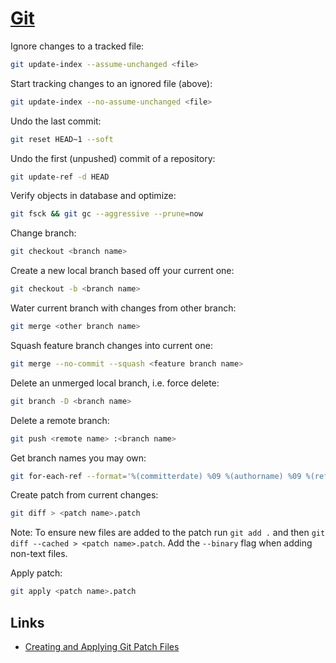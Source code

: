 # [Git](https://git-scm.com)

Ignore changes to a tracked file:

```bash
git update-index --assume-unchanged <file>
```

Start tracking changes to an ignored file (above):

```bash
git update-index --no-assume-unchanged <file>
```

Undo the last commit:

```bash
git reset HEAD~1 --soft
```

Undo the first (unpushed) commit of a repository:

```bash
git update-ref -d HEAD
```

Verify objects in database and optimize:

```bash
git fsck && git gc --aggressive --prune=now
```

Change branch:

```bash
git checkout <branch name>
```

Create a new local branch based off your current one:

```bash
git checkout -b <branch name>
```

Water current branch with changes from other branch:

```bash
git merge <other branch name>
```

Squash feature branch changes into current one:

```bash
git merge --no-commit --squash <feature branch name>
```

Delete an unmerged local branch, i.e. force delete:

```bash
git branch -D <branch name>
```

Delete a remote branch:

```bash
git push <remote name> :<branch name>
```

Get branch names you may own:

```bash
git for-each-ref --format='%(committerdate) %09 %(authorname) %09 %(refname)' | sort -k5n -k2M -k3n -k4n | grep <git username>
```

Create patch from current changes:

```bash
git diff > <patch name>.patch
```

Note: To ensure new files are added to the patch run `git add .` and then `git diff --cached > <patch name>.patch`. Add the `--binary` flag when adding non-text files.

Apply patch:

```bash
git apply <patch name>.patch
```

## Links

* [Creating and Applying Git Patch Files](https://nithinbekal.com/posts/git-patch/)
